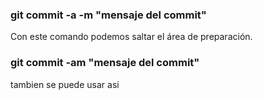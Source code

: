 ### git commit -a -m "mensaje del commit"
Con este comando podemos saltar el área de preparación.
### git commit -am "mensaje del commit"
tambien se puede usar asi
